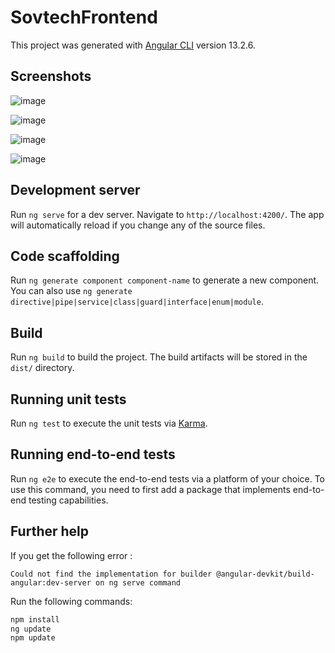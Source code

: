 # SovtechFrontend

This project was generated with [Angular CLI](https://github.com/angular/angular-cli) version 13.2.6.

## Screenshots
![image](https://user-images.githubusercontent.com/83064592/158961089-0af827b0-fc3d-444e-b053-952cdef1c639.png)

![image](https://user-images.githubusercontent.com/83064592/158961675-71958959-f6db-487f-8311-722d1213a176.png)

![image](https://user-images.githubusercontent.com/83064592/158961856-a8afd2b7-7cd0-4266-8044-b144045bc68e.png)

![image](https://user-images.githubusercontent.com/83064592/158961902-61de023b-820e-424d-bde7-72d1b626f149.png)


## Development server

Run `ng serve` for a dev server. Navigate to `http://localhost:4200/`. The app will automatically reload if you change any of the source files.

## Code scaffolding

Run `ng generate component component-name` to generate a new component. You can also use `ng generate directive|pipe|service|class|guard|interface|enum|module`.

## Build

Run `ng build` to build the project. The build artifacts will be stored in the `dist/` directory.

## Running unit tests

Run `ng test` to execute the unit tests via [Karma](https://karma-runner.github.io).

## Running end-to-end tests

Run `ng e2e` to execute the end-to-end tests via a platform of your choice. To use this command, you need to first add a package that implements end-to-end testing capabilities.

## Further help

If you get the following error :

`Could not find the implementation for builder @angular-devkit/build-angular:dev-server on ng serve command`

Run the following commands:
```javascript
npm install
ng update
npm update
````

